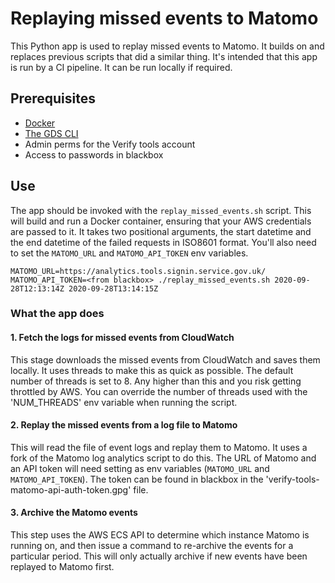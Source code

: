 # Replaying missed events to Matomo

This Python app is used to replay missed events to Matomo. It builds on and replaces previous scripts that
did a similar thing. It's intended that this app is run by a CI pipeline. It can be run locally if required.

## Prerequisites

* [Docker](https://www.docker.com/)
* [The GDS CLI](https://github.com/alphagov/gds-cli)
* Admin perms for the Verify tools account
* Access to passwords in blackbox

## Use

The app should be invoked with the `replay_missed_events.sh` script. This will build and run a Docker container,
ensuring that your AWS credentials are passed to it. It takes two positional arguments, the start datetime and the end 
datetime of the failed requests in ISO8601 format. You'll also need to set the `MATOMO_URL` and `MATOMO_API_TOKEN` env
variables.

```
MATOMO_URL=https://analytics.tools.signin.service.gov.uk/ MATOMO_API_TOKEN=<from blackbox> ./replay_missed_events.sh 2020-09-28T12:13:14Z 2020-09-28T13:14:15Z
```

### What the app does

#### 1. Fetch the logs for missed events from CloudWatch
This stage downloads the missed events from CloudWatch and saves them locally. It  uses threads to make this
as quick as possible. The default number of threads is set to 8. Any higher than this and you risk getting throttled by
AWS. You can override the number of threads used with the 'NUM_THREADS' env variable when running the script.
#### 2. Replay the missed events from a log file to Matomo
This will read the file of event logs and replay them to Matomo. It uses a fork of the Matomo log analytics script to do this.
The URL of Matomo and an API token will need setting as env variables (`MATOMO_URL` and `MATOMO_API_TOKEN`). The token can be 
found in blackbox in the 'verify-tools-matomo-api-auth-token.gpg' file.
#### 3. Archive the Matomo events
This step uses the AWS ECS API to determine which instance Matomo is running on, and then issue a command to re-archive
the events for a particular period. This will only actually archive if new events have been replayed to Matomo first.
